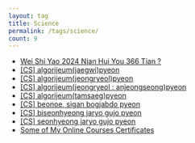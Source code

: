```yaml
---
layout: tag
title: Science
permalink: /tags/science/
count: 9
---
```


- [Wei Shi Yao  2024 Nian Hui You  366 Tian ?](https://www.longluo.me/blog/2024/12/21/leap-year/)
- [[CS] algorijeum(jaegwi)pyeon](https://iiibreakeriii.github.io/Post13(CSPart2_4))
- [[CS] algorijeum(jeongryeol)pyeon](https://iiibreakeriii.github.io/Post12(CSPart2_3))
- [[CS] algorijeum(jeongryeol : anjeongseong)pyeon](https://iiibreakeriii.github.io/Post11(CSPart2_2))
- [[CS] algorijeum(tamsaeg)pyeon](https://iiibreakeriii.github.io/Post10(CSPart2_1))
- [[CS] beonoe, sigan bogjabdo pyeon](https://iiibreakeriii.github.io/Post9(CSPart1_3))
- [[CS] biseonhyeong jaryo gujo pyeon](https://iiibreakeriii.github.io/Post8(CSPart1_2))
- [[CS] seonhyeong jaryo gujo pyeon](https://iiibreakeriii.github.io/Post7(CSPart1_1))
- [Some of My Online Courses Certificates](https://samirpaulb.github.io/blog-jekyll/posts/some-of-my-online-courses-certificates/)
